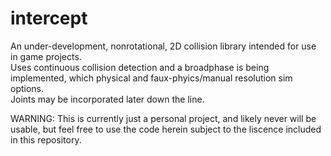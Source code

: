 # intercept

An under-development, nonrotational, 2D collision library intended for use in game projects.  
Uses continuous collision detection and a broadphase is being implemented, which physical and faux-phyics/manual resolution sim options.  
Joints may be incorporated later down the line.   

WARNING: This is currently just a personal project, and likely never will be usable, but feel free to use the code herein subject to the liscence included in this repository.
